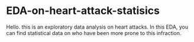 # EDA-on-heart-attack-statisics
Hello. this is an exploratory data analysis on heart attacks. In this EDA, you can find statistical data on who have been more prone to this infraction.
